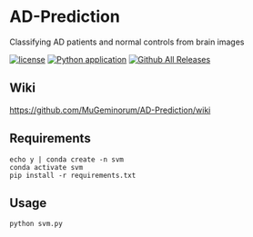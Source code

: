 # AD-Prediction

Classifying AD patients and normal controls from brain images

[![license](https://img.shields.io/github/license/MuGeminorum/AD-Prediction.svg)](https://github.com/MuGeminorum/AD-Prediction/blob/master/LICENSE)
[![Python application](https://github.com/MuGeminorum/AD-Prediction/workflows/Python%20application/badge.svg)](https://github.com/MuGeminorum/AD-Prediction/actions)
[![Github All Releases](https://img.shields.io/github/downloads-pre/MuGeminorum/AD-Prediction/v1.1/total)](https://github.com/MuGeminorum/AD-Prediction/releases)

## Wiki

<https://github.com/MuGeminorum/AD-Prediction/wiki>

## Requirements
```
echo y | conda create -n svm
conda activate svm
pip install -r requirements.txt
```

## Usage
```
python svm.py
```
